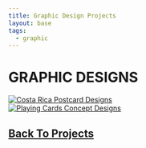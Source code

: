 ```yaml
---
title: Graphic Design Projects 
layout: base
tags:
  - graphic
---
```

<div class="graphic-design">  <!---graphic design container start-->
    <h1>GRAPHIC DESIGNS</h1>
   <div class="project">
    <a href="/postcards">
      <img src="/images/Postcard01.jpg" alt="Costa Rica Postcard Designs"> </a>
   </div>
   <div class="project">
    <a href="/playing-cards">
      <img src="/images/AceRin-1.jpg" alt="Playing Cards Concept Designs"> </a>
   </div>
  </div>   <!-- graphic design container end -->
  <h2><a href="/projects">Back To Projects</a></h2>